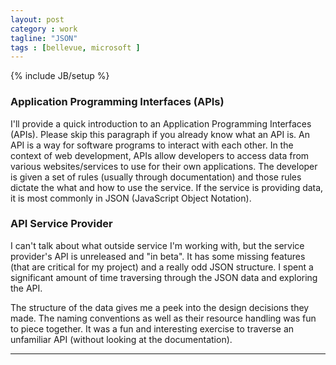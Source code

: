 ```yaml
---
layout: post
category : work
tagline: "JSON"
tags : [bellevue, microsoft ]
---
```

{% include JB/setup %}

### Application Programming Interfaces (APIs)

I'll provide a quick introduction to an Application Programming Interfaces (APIs). Please skip this paragraph if you already know what an API is. An API is a way for software programs to interact with each other. In the context of web development, APIs allow developers to access data from various websites/services to use for their own applications. The developer is given a set of rules (usually through documentation) and those rules dictate the what and how to use the service. If the service is providing data, it is most commonly in JSON (JavaScript Object Notation).

### API Service Provider


I can't talk about what outside service I'm working with, but the service provider's API is unreleased and "in beta". It has some missing features (that are critical for my project) and a really odd JSON structure. I spent a significant amount of time traversing through the JSON data and exploring the API.


The structure of the data gives me a peek into the design decisions they made. The naming conventions as well as their resource handling was fun to piece together. It was a fun and interesting exercise to traverse an unfamiliar API (without looking at the documentation).

---
